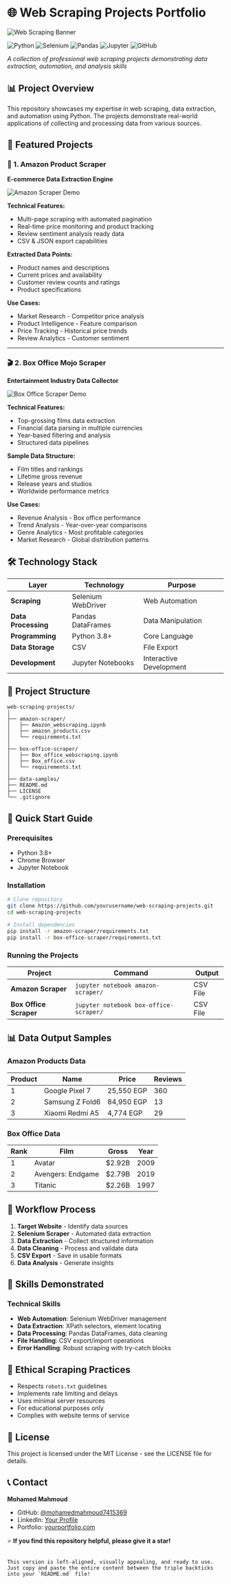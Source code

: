# 🌐 Web Scraping Projects Portfolio

![Web Scraping Banner](https://via.placeholder.com/1200x400/2E86AB/FFFFFF?text=Web+Scraping+Projects+Portfolio)

![Python](https://img.shields.io/badge/Python-3.8%2B-3776AB?logo=python&logoColor=white)
![Selenium](https://img.shields.io/badge/Selenium-4.15.0-43B02A?logo=selenium&logoColor=white)
![Pandas](https://img.shields.io/badge/Pandas-2.1.3-150458?logo=pandas&logoColor=white)
![Jupyter](https://img.shields.io/badge/Jupyter-Notebook-F37626?logo=jupyter&logoColor=white)
![GitHub](https://img.shields.io/badge/GitHub-Repository-181717?logo=github&logoColor=white)

*A collection of professional web scraping projects demonstrating data extraction, automation, and analysis skills*

## 📊 Project Overview

This repository showcases my expertise in web scraping, data extraction, and automation using Python. The projects demonstrate real-world applications of collecting and processing data from various sources.

## 🚀 Featured Projects

### 🛒 1. Amazon Product Scraper
**E-commerce Data Extraction Engine**

![Amazon Scraper Demo](https://via.placeholder.com/800x400/FF9900/FFFFFF?text=Amazon+Product+Scraper+Demo)

**Technical Features:**
- Multi-page scraping with automated pagination
- Real-time price monitoring and product tracking
- Review sentiment analysis ready data
- CSV & JSON export capabilities

**Extracted Data Points:**
- Product names and descriptions
- Current prices and availability
- Customer review counts and ratings
- Product specifications

**Use Cases:**
- Market Research - Competitor price analysis
- Product Intelligence - Feature comparison
- Price Tracking - Historical price trends
- Review Analytics - Customer sentiment

---

### 🎬 2. Box Office Mojo Scraper
**Entertainment Industry Data Collector**

![Box Office Scraper Demo](https://via.placeholder.com/800x400/00A8E8/FFFFFF?text=Box+Office+Scraper+Demo)

**Technical Features:**
- Top-grossing films data extraction
- Financial data parsing in multiple currencies
- Year-based filtering and analysis
- Structured data pipelines

**Sample Data Structure:**
- Film titles and rankings
- Lifetime gross revenue
- Release years and studios
- Worldwide performance metrics

**Use Cases:**
- Revenue Analysis - Box office performance
- Trend Analysis - Year-over-year comparisons
- Genre Analytics - Most profitable categories
- Market Research - Global distribution patterns

## 🛠️ Technology Stack

| Layer | Technology | Purpose |
|-------|------------|---------|
| **Scraping** | Selenium WebDriver | Web Automation |
| **Data Processing** | Pandas DataFrames | Data Manipulation |
| **Programming** | Python 3.8+ | Core Language |
| **Data Storage** | CSV | File Export |
| **Development** | Jupyter Notebooks | Interactive Development |

## 📁 Project Structure

```
web-scraping-projects/
│
├── amazon-scraper/
│   ├── Amazon_webscraping.ipynb
│   ├── amazon_products.csv
│   └── requirements.txt
│
├── box-office-scraper/
│   ├── Box_office_webscraping.ipynb
│   ├── Box_office.csv
│   └── requirements.txt
│
├── data-samples/
├── README.md
├── LICENSE
└── .gitignore
```

## 🚀 Quick Start Guide

### Prerequisites
- Python 3.8+
- Chrome Browser
- Jupyter Notebook

### Installation
```bash
# Clone repository
git clone https://github.com/yourusername/web-scraping-projects.git
cd web-scraping-projects

# Install dependencies
pip install -r amazon-scraper/requirements.txt
pip install -r box-office-scraper/requirements.txt
```

### Running the Projects

| Project | Command | Output |
|---------|---------|--------|
| **Amazon Scraper** | `jupyter notebook amazon-scraper/` | CSV File |
| **Box Office Scraper** | `jupyter notebook box-office-scraper/` | CSV File |

## 📊 Data Output Samples

### Amazon Products Data
| Product | Name | Price | Reviews |
|---------|------|-------|---------|
| 1 | Google Pixel 7 | 25,550 EGP | 360 |
| 2 | Samsung Z Fold6 | 84,950 EGP | 13 |
| 3 | Xiaomi Redmi A5 | 4,774 EGP | 29 |

### Box Office Data
| Rank | Film | Gross | Year |
|------|------|-------|------|
| 1 | Avatar | $2.92B | 2009 |
| 2 | Avengers: Endgame | $2.79B | 2019 |
| 3 | Titanic | $2.26B | 1997 |

## 🔄 Workflow Process

1. **Target Website** - Identify data sources
2. **Selenium Scraper** - Automated data extraction
3. **Data Extraction** - Collect structured information
4. **Data Cleaning** - Process and validate data
5. **CSV Export** - Save in usable formats
6. **Data Analysis** - Generate insights

## 🎯 Skills Demonstrated

### Technical Skills
- **Web Automation**: Selenium WebDriver management
- **Data Extraction**: XPath selectors, element locating
- **Data Processing**: Pandas DataFrames, data cleaning
- **File Handling**: CSV export/import operations
- **Error Handling**: Robust scraping with try-catch blocks

## 🤝 Ethical Scraping Practices

- Respects `robots.txt` guidelines
- Implements rate limiting and delays
- Uses minimal server resources
- For educational purposes only
- Complies with website terms of service

## 📝 License

This project is licensed under the MIT License - see the LICENSE file for details.

## 📞 Contact

**Mohamed Mahmoud**  
- GitHub: [@mohamedmahmoud7415369](https://github.com/mohamedmahmoud7415369)
- LinkedIn: [Your Profile](https://linkedin.com/in/yourprofile)
- Portfolio: [yourportfolio.com](https://yourportfolio.com)

⭐ **If you find this repository helpful, please give it a star!**
```

This version is left-aligned, visually appealing, and ready to use. Just copy and paste the entire content between the triple backticks into your `README.md` file!
